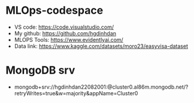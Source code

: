 # MLOps-codespace
- VS code: https://code.visualstudio.com/
- My github: https://github.com/hgdinhdan
- MLOPS Tools: https://www.evidentlyai.com/
- Data link: https://www.kaggle.com/datasets/moro23/easyvisa-dataset
# MongoDB srv
- mongodb+srv://hgdinhdan22082001:<linhdan2801>@cluster0.al86m.mongodb.net/?retryWrites=true&w=majority&appName=Cluster0 